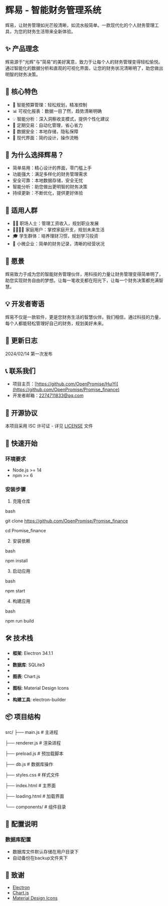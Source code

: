# 辉易 - 智能财务管理系统

辉易，让财务管理如光芒般清晰，如流水般简单。一款现代化的个人财务管理工具，为您的财务生活带来全新体验。

## ✨ 产品理念

辉易源于"光辉"与"简易"的美好寓意，致力于让每个人的财务管理变得轻松愉悦。通过智能化的数据分析和直观的可视化界面，让您的财务状况清晰明了，助您做出明智的财务决策。

## 🌟 核心特色

- 🎯 智能预算管理：轻松规划，精准控制
- 📊 可视化报表：数据一目了然，趋势清晰明确
- 💡 智能分析：深入洞察收支模式，提供个性化建议
- 🔄 定期交易：自动化管理，省心省力
- 💾 数据安全：本地存储，隐私保障
- 🌈 现代界面：简约设计，操作流畅

## 🚀 为什么选择辉易？

- 简单易用：精心设计的界面，零门槛上手
- 功能强大：满足多样化的财务管理需求
- 安全可靠：本地数据存储，安全无忧
- 智能分析：助您做出更明智的财务决策
- 持续更新：不断优化，提供更好体验

## 🎯 适用人群

- 👨‍💼 职场人士：管理工资收入，规划职业发展
- 👨‍👩‍👧‍👦 家庭用户：掌控家庭开支，规划未来生活
- 🎓 学生群体：培养理财习惯，规划学习投资
- 🏢 小微企业：简单的财务记录，清晰的经营状况

## 🌈 愿景

辉易致力于成为您的智能财务管理伙伴，用科技的力量让财务管理变得简单明了，助您实现财务自由的梦想。让每一笔收支都在阳光下，让每一个财务决策都充满智慧。

## 💡 开发者寄语

辉易不仅是一款软件，更是您财务生活的智慧伙伴。我们相信，通过科技的力量，每个人都能轻松管理好自己的财务，规划美好未来。


## 📝 更新日志

2024/02/14 第一次发布


## 📞 联系我们

- 项目主页：[https://github.com/OpenPromise/HuiYi](https://github.com/OpenPromise/Promise_finance)
- 开发者邮箱：2274711833@qq.com

## 📄 开源协议

本项目采用 ISC 许可证 - 详见 [LICENSE](LICENSE) 文件

## 🚀 快速开始

### 环境要求
- Node.js >= 14
- npm >= 6

### 安装步骤

1. 克隆仓库

bash

git clone https://github.com/OpenPromise/Promise_finance

cd Promise_finance

2. 安装依赖

bash

npm install

3. 启动应用

bash

npm start

4. 构建应用

bash

npm run build


## 🛠️ 技术栈

- **框架**: Electron 34.1.1
- 
- **数据库**: SQLite3
- 
- **图表**: Chart.js
- 
- **图标**: Material Design Icons
- 
- **构建工具**: electron-builder

## 📦 项目结构

src/
├── main.js # 主进程

├── renderer.js # 渲染进程

├── preload.js # 预加载脚本

├── db.js # 数据库操作

├── styles.css # 样式文件

├── index.html # 主界面

├── loading.html # 加载界面

└── components/ # 组件目录


## 🔧 配置说明

### 数据库配置
- 数据库文件默认存储在用户目录下
- 自动备份在backup文件夹下

## 🙏 致谢

- [Electron](https://www.electronjs.org/)
- [Chart.js](https://www.chartjs.org/)
- [Material Design Icons](https://materialdesignicons.com/)



